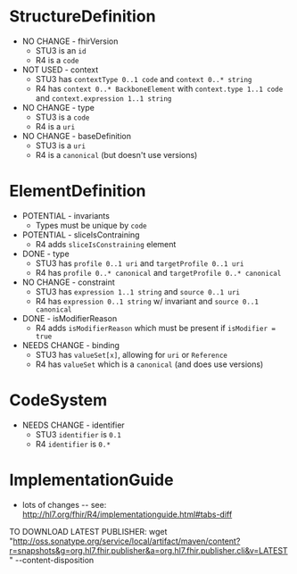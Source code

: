 # StructureDefinition

* NO CHANGE - fhirVersion
    * STU3 is an `id`
    * R4 is a `code`
* NOT USED - context
    * STU3 has `contextType 0..1 code` and `context 0..* string`
    * R4 has `context 0..* BackboneElement` with `context.type 1..1 code` and `context.expression 1..1 string`
* NO CHANGE - type
    * STU3 is a `code`
    * R4 is a `uri`
* NO CHANGE - baseDefinition
    * STU3 is a `uri`
    * R4 is a `canonical` (but doesn't use versions)

# ElementDefinition

* POTENTIAL - invariants
    * Types must be unique by `code`
* POTENTIAL - sliceIsContraining
    * R4 adds `sliceIsConstraining` element
* DONE - type
    * STU3 has `profile 0..1 uri` and `targetProfile 0..1 uri`
    * R4 has `profile 0..* canonical` and `targetProfile 0..* canonical`
* NO CHANGE - constraint
    * STU3 has `expression 1..1 string` and `source 0..1 uri`
    * R4 has `expression 0..1 string` w/ invariant and `source 0..1 canonical`
* DONE - isModifierReason
    * R4 adds `isModifierReason` which must be present if `isModifier = true`
* NEEDS CHANGE - binding
    * STU3 has `valueSet[x]`, allowing for `uri` or `Reference`
    * R4 has `valueSet` which is a `canonical` (and does use versions)

# CodeSystem

* NEEDS CHANGE - identifier
    * STU3 `identifier` is `0.1`
    * R4 `identifier` is `0.*`

# ImplementationGuide

* lots of changes -- see: http://hl7.org/fhir/R4/implementationguide.html#tabs-diff

TO DOWNLOAD LATEST PUBLISHER: wget "http://oss.sonatype.org/service/local/artifact/maven/content?r=snapshots&g=org.hl7.fhir.publisher&a=org.hl7.fhir.publisher.cli&v=LATEST" --content-disposition
